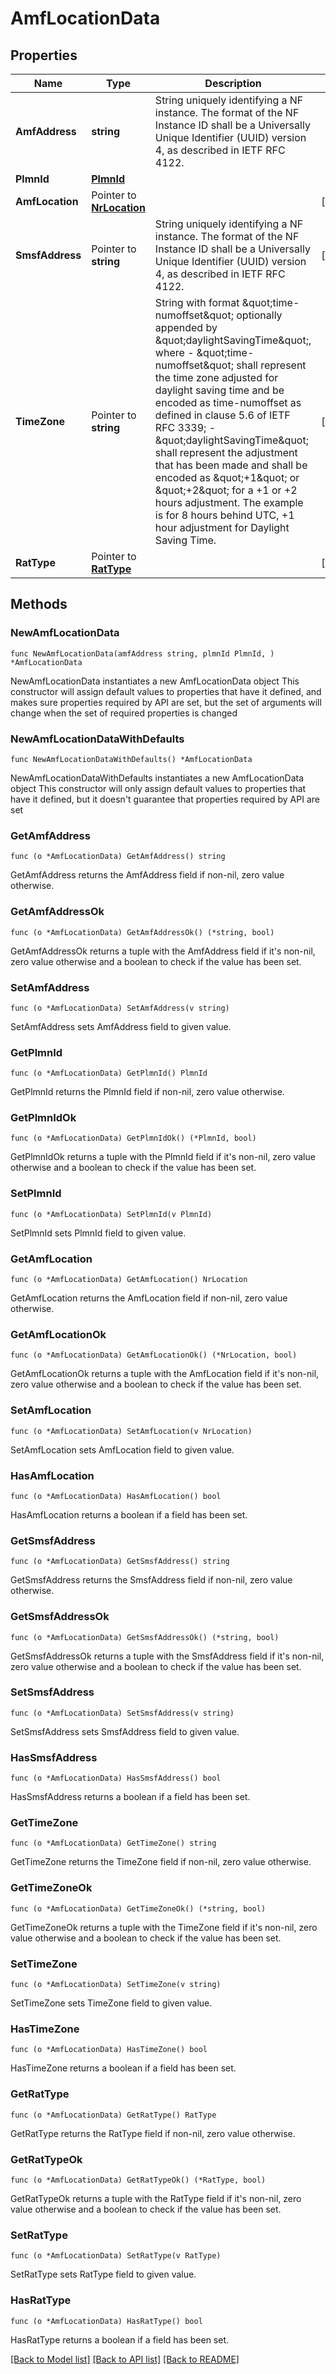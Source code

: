 # AmfLocationData

## Properties

Name | Type | Description | Notes
------------ | ------------- | ------------- | -------------
**AmfAddress** | **string** | String uniquely identifying a NF instance. The format of the NF Instance ID shall be a  Universally Unique Identifier (UUID) version 4, as described in IETF RFC 4122.   | 
**PlmnId** | [**PlmnId**](PlmnId.md) |  | 
**AmfLocation** | Pointer to [**NrLocation**](NrLocation.md) |  | [optional] 
**SmsfAddress** | Pointer to **string** | String uniquely identifying a NF instance. The format of the NF Instance ID shall be a  Universally Unique Identifier (UUID) version 4, as described in IETF RFC 4122.   | [optional] 
**TimeZone** | Pointer to **string** | String with format \&quot;time-numoffset\&quot; optionally appended by \&quot;daylightSavingTime\&quot;, where  - \&quot;time-numoffset\&quot; shall represent the time zone adjusted for daylight saving time and be    encoded as time-numoffset as defined in clause 5.6 of IETF RFC 3339;  - \&quot;daylightSavingTime\&quot; shall represent the adjustment that has been made and shall be    encoded as \&quot;+1\&quot; or \&quot;+2\&quot; for a +1 or +2 hours adjustment.   The example is for 8 hours behind UTC, +1 hour adjustment for Daylight Saving Time.  | [optional] 
**RatType** | Pointer to [**RatType**](RatType.md) |  | [optional] 

## Methods

### NewAmfLocationData

`func NewAmfLocationData(amfAddress string, plmnId PlmnId, ) *AmfLocationData`

NewAmfLocationData instantiates a new AmfLocationData object
This constructor will assign default values to properties that have it defined,
and makes sure properties required by API are set, but the set of arguments
will change when the set of required properties is changed

### NewAmfLocationDataWithDefaults

`func NewAmfLocationDataWithDefaults() *AmfLocationData`

NewAmfLocationDataWithDefaults instantiates a new AmfLocationData object
This constructor will only assign default values to properties that have it defined,
but it doesn't guarantee that properties required by API are set

### GetAmfAddress

`func (o *AmfLocationData) GetAmfAddress() string`

GetAmfAddress returns the AmfAddress field if non-nil, zero value otherwise.

### GetAmfAddressOk

`func (o *AmfLocationData) GetAmfAddressOk() (*string, bool)`

GetAmfAddressOk returns a tuple with the AmfAddress field if it's non-nil, zero value otherwise
and a boolean to check if the value has been set.

### SetAmfAddress

`func (o *AmfLocationData) SetAmfAddress(v string)`

SetAmfAddress sets AmfAddress field to given value.


### GetPlmnId

`func (o *AmfLocationData) GetPlmnId() PlmnId`

GetPlmnId returns the PlmnId field if non-nil, zero value otherwise.

### GetPlmnIdOk

`func (o *AmfLocationData) GetPlmnIdOk() (*PlmnId, bool)`

GetPlmnIdOk returns a tuple with the PlmnId field if it's non-nil, zero value otherwise
and a boolean to check if the value has been set.

### SetPlmnId

`func (o *AmfLocationData) SetPlmnId(v PlmnId)`

SetPlmnId sets PlmnId field to given value.


### GetAmfLocation

`func (o *AmfLocationData) GetAmfLocation() NrLocation`

GetAmfLocation returns the AmfLocation field if non-nil, zero value otherwise.

### GetAmfLocationOk

`func (o *AmfLocationData) GetAmfLocationOk() (*NrLocation, bool)`

GetAmfLocationOk returns a tuple with the AmfLocation field if it's non-nil, zero value otherwise
and a boolean to check if the value has been set.

### SetAmfLocation

`func (o *AmfLocationData) SetAmfLocation(v NrLocation)`

SetAmfLocation sets AmfLocation field to given value.

### HasAmfLocation

`func (o *AmfLocationData) HasAmfLocation() bool`

HasAmfLocation returns a boolean if a field has been set.

### GetSmsfAddress

`func (o *AmfLocationData) GetSmsfAddress() string`

GetSmsfAddress returns the SmsfAddress field if non-nil, zero value otherwise.

### GetSmsfAddressOk

`func (o *AmfLocationData) GetSmsfAddressOk() (*string, bool)`

GetSmsfAddressOk returns a tuple with the SmsfAddress field if it's non-nil, zero value otherwise
and a boolean to check if the value has been set.

### SetSmsfAddress

`func (o *AmfLocationData) SetSmsfAddress(v string)`

SetSmsfAddress sets SmsfAddress field to given value.

### HasSmsfAddress

`func (o *AmfLocationData) HasSmsfAddress() bool`

HasSmsfAddress returns a boolean if a field has been set.

### GetTimeZone

`func (o *AmfLocationData) GetTimeZone() string`

GetTimeZone returns the TimeZone field if non-nil, zero value otherwise.

### GetTimeZoneOk

`func (o *AmfLocationData) GetTimeZoneOk() (*string, bool)`

GetTimeZoneOk returns a tuple with the TimeZone field if it's non-nil, zero value otherwise
and a boolean to check if the value has been set.

### SetTimeZone

`func (o *AmfLocationData) SetTimeZone(v string)`

SetTimeZone sets TimeZone field to given value.

### HasTimeZone

`func (o *AmfLocationData) HasTimeZone() bool`

HasTimeZone returns a boolean if a field has been set.

### GetRatType

`func (o *AmfLocationData) GetRatType() RatType`

GetRatType returns the RatType field if non-nil, zero value otherwise.

### GetRatTypeOk

`func (o *AmfLocationData) GetRatTypeOk() (*RatType, bool)`

GetRatTypeOk returns a tuple with the RatType field if it's non-nil, zero value otherwise
and a boolean to check if the value has been set.

### SetRatType

`func (o *AmfLocationData) SetRatType(v RatType)`

SetRatType sets RatType field to given value.

### HasRatType

`func (o *AmfLocationData) HasRatType() bool`

HasRatType returns a boolean if a field has been set.


[[Back to Model list]](../README.md#documentation-for-models) [[Back to API list]](../README.md#documentation-for-api-endpoints) [[Back to README]](../README.md)


